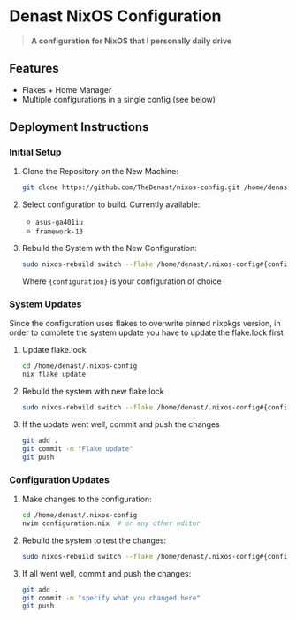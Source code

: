 # Denast NixOS Configuration
> **A configuration for NixOS that I personally daily drive**

## Features

- Flakes + Home Manager
- Multiple configurations in a single config (see below)

## Deployment Instructions

### Initial Setup

1. Clone the Repository on the New Machine:
   ```sh
   git clone https://github.com/TheDenast/nixos-config.git /home/denast/.nixos-config
   ```

2. Select configuration to build. Currently available:

   - `asus-ga401iu`
   - `framework-13`

3. Rebuild the System with the New Configuration:
   ```sh
   sudo nixos-rebuild switch --flake /home/denast/.nixos-config#{configuration}
   ```
   Where `{configuration}` is your configuration of choice

### System Updates

Since the configuration uses flakes to overwrite pinned nixpkgs version,
in order to complete the system update you have to update the flake.lock first

1. Update flake.lock 
   ```sh
   cd /home/denast/.nixos-config
   nix flake update
   ```

2. Rebuild the system with new flake.lock
   ```sh
   sudo nixos-rebuild switch --flake /home/denast/.nixos-config#{configuration}
   ```

3. If the update went well, commit and push the changes
   ```sh
   git add .
   git commit -m "Flake update"
   git push
   ```

### Configuration Updates

1. Make changes to the configuration:
   ```sh
   cd /home/denast/.nixos-config
   nvim configuration.nix  # or any other editor
   ```

2. Rebuild the system to test the changes:
   ```sh
   sudo nixos-rebuild switch --flake /home/denast/.nixos-config#{configuration}
   ```

3. If all went well, commit and push the changes:
   ```sh
   git add .
   git commit -m "specify what you changed here"
   git push
   ```
